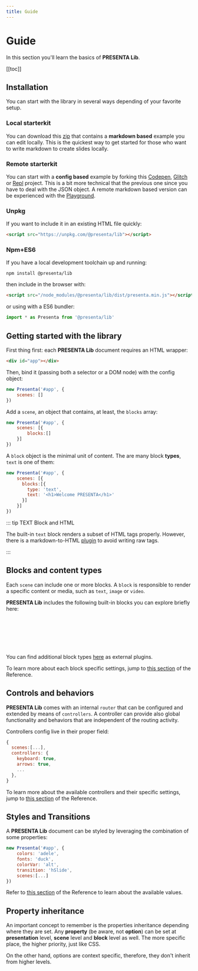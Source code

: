 ```yaml
---
title: Guide
---
```


# Guide

In this section you'll learn the basics of **PRESENTA Lib**.

[[toc]]

## Installation

You can start with the library in several ways depending of your favorite setup.

### Local starterkit

You can download this [zip](https://github.com/presenta-software/presenta-lib-starterkit/archive/master.zip) that contains a **markdown based** example you can edit locally. This is the quickest way to get started for those who want to write markdown to create slides locally.

### Remote starterkit

You can start with a **config based** example by forking this [Codepen](https://codepen.io/abusedmedia/full/ZEOWyqM), [Glitch](https://glitch.com/edit/#!/presenta-starterkit?path=config.js) or [Repl](https://repl.it/@fabiofranchino/presenta-starterkit#config.js) project. This is a bit more technical that the previous one since you have to deal with the JSON object. A remote markdown based version can be experienced with the [Playground](https://play.presenta.cc).

### Unpkg

If you want to include it in an existing HTML file quickly:

```html
<script src="https://unpkg.com/@presenta/lib"></script>
```

### Npm+ES6

If you have a local development toolchain up and running:

```shell
npm install @presenta/lib
```

then include in the browser with:

```html
<script src="/node_modules/@presenta/lib/dist/presenta.min.js"></script>
```

or using with a ES6 bundler:

```js
import * as Presenta from '@presenta/lib'
```



## Getting started with the library

First thing first: each **PRESENTA Lib** document requires an HTML wrapper:

```html
<div id="app"></div>
```

Then, bind it (passing both a selector or a DOM node) with the config object: 

```js
new Presenta('#app', {
    scenes: []
})
```

Add a `scene`, an object that contains, at least, the `blocks` array:

```js
new Presenta('#app', {
    scenes: [{
    	blocks:[]
    }]
})
```

A `block` object is the minimal unit of content. The are many block **types**,  `text` is one of them:

```js
new Presenta('#app', {
    scenes: [{
      blocks:[{
        type: 'text',
        text: '<h1>Welcome PRESENTA</h1>'
      }]
    }]
})
```

::: tip TEXT Block and HTML

The built-in `text` block renders a subset of HTML tags properly. However, there is a markdown-to-HTML  [plugin](/plugins/#controllers) to avoid writing raw tags.

:::

## Blocks and content types

Each `scene` can include one or more blocks.  A `block` is responsible to render a specific content or media, such as `text`, `image` or `video`.

**PRESENTA Lib** includes the following built-in blocks you can explore briefly here:

<pDemoBlockText />

<br />

<pDemoBlockImage />

<br />

<pDemoBlockVideo />

<br />

<pDemoBlockEmbed />

<br />

<pDemoBlockSvg />

<br />

<pDemoBlockSolid />

You can find additional block types [here](/plugins/#blocks) as external plugins.

To learn more about each block specific settings, jump to [this section](/reference/#blocks) of the Reference.

## Controls and behaviors

**PRESENTA Lib** comes with an internal `router` that can be configured and extended by means of `controllers`. A controller can provide also global functionality and behaviors that are independent of the routing activity.

Controllers config live in their proper field:

```js
{
  scenes:[...],
  controllers: {
    keyboard: true,
    arrows: true,
    ...
  },
}
```

To learn more about the available controllers and their specific settings, jump to [this section](/reference/#controllers) of the Reference.



## Styles and Transitions

A **PRESENTA Lib** document can be styled by leveraging the combination of some properties:

```javascript
new Presenta('#app', {
  	colors: 'adele',
  	fonts: 'duck',
  	colorVar: 'alt',
  	transition: 'hSlide',
    scenes:[...]
})
```

Refer to [this section](/reference/#styles) of the Reference to learn about the available values.





## Property inheritance 

An important concept to remember is the properties inheritance depending where they are set. Any **property** (be aware, not **option**) can be set at **presentation** level, **scene** level and **block** level as well. The more specific place, the higher priority, just like CSS.

On the other hand, options are context specific, therefore, they don't inherit from higher levels.



